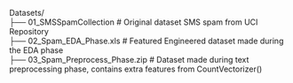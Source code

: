 Datasets/   
├── 01_SMSSpamCollection # Original dataset SMS spam from UCI Repository  
├── 02_Spam_EDA_Phase.xls # Featured Engineered dataset made during the EDA phase  
├── 03_Spam_Preprocess_Phase.zip # Dataset made during text preprocessing phase, contains extra features from CountVectorizer()  
